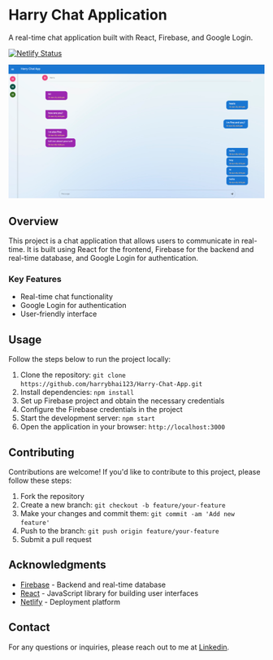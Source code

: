

<!-- Add an eye-catching title and description for your project -->
# Harry Chat Application

A real-time chat application built with React, Firebase, and Google Login.

<!-- Add badges or shields to showcase the project's status or key features -->
[![Netlify Status](https://api.netlify.com/api/v1/badges/c87f0a84-6ac7-4d11-86c0-8105717fbda2/deploy-status)](https://app.netlify.com/sites/harry-chat-application/deploys)

<!-- Add a project screenshot or demo GIF -->
![Chat Application Screenshot](public/redme.png)

<!-- Introduce your project and its key features -->
## Overview
This project is a chat application that allows users to communicate in real-time. It is built using React for the frontend, Firebase for the backend and real-time database, and Google Login for authentication.

### Key Features
- Real-time chat functionality
- Google Login for authentication
- User-friendly interface

<!-- Include a usage example or a step-by-step guide -->
## Usage
Follow the steps below to run the project locally:

1. Clone the repository: `git clone https://github.com/harrybhai123/Harry-Chat-App.git`
2. Install dependencies: `npm install`
3. Set up Firebase project and obtain the necessary credentials
4. Configure the Firebase credentials in the project
5. Start the development server: `npm start`
6. Open the application in your browser: `http://localhost:3000`

<!-- Include a section about contributing to the project -->
## Contributing
Contributions are welcome! If you'd like to contribute to this project, please follow these steps:

1. Fork the repository
2. Create a new branch: `git checkout -b feature/your-feature`
3. Make your changes and commit them: `git commit -am 'Add new feature'`
4. Push to the branch: `git push origin feature/your-feature`
5. Submit a pull request


<!-- Include a section for acknowledgments or credits -->
## Acknowledgments
- [Firebase](https://firebase.google.com/) - Backend and real-time database
- [React](https://reactjs.org/) - JavaScript library for building user interfaces
- [Netlify](https://www.netlify.com/) - Deployment platform

<!-- Add contact information or a way for users to reach out -->
## Contact
For any questions or inquiries, please reach out to me at [Linkedin](https://www.linkedin.com/in/hariomtomar/).


